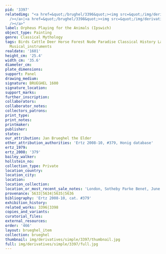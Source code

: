 ```yaml
---
pid: '3397'
relatedimg: "<a href=&quot;/brughel/3396&quot;><img src=&quot;/img/derivatives/simple/3396/thumbnail.jpg&quot;
  /></a>|<a href=&quot;/brughel/3398&quot;><img src=&quot;/img/derivatives/simple/3398/thumbnail.jpg&quot;
  /></a>"
label: Orpheus Playing for the Animals (Ipswich)
object_type: Painting
genre: Classical Mythology
tags: Birds Cattle Deer Horse Forest Nude Paradise Classical History Landscape Mythological
  Musical_instruments
realdate: '1601'
height_cm: '25.4'
width_cm: '35.6'
diameter_cm: 
plate_dimensions: 
support: Panel
drawing_medium: 
signature: BRUEGHEL 1600
signature_location: 
support_marks: 
further_inscription: 
collaborators: 
collaborator_notes: 
collectors_patrons: 
print_type: 
print_notes: 
printmaker: 
publisher: 
states: 
our_attribution: Jan Brueghel the Elder
other_attribution_authorities: 'Ertz 2008-10, #379, Honig database'
ertz_1979: 
ertz_2008: '379'
bailey_walker: 
hollstein_no: 
collection_type: Private
location_country: 
location_city: 
location: 
location_collection: 
location_or_most_recent_sale_notes: 'London, Sotheby Parke Benet, June 9, 1982, #2'
provenance: 5633|5634|5635|5636
bibliography: 'Ertz 2008-10, cat. #379'
exhibition_history: 
related_works: 3396|3398
copies_and_variants: 
curatorial_files: 
external_resources: 
order: '466'
layout: brueghel_item
collection: brueghel
thumbnail: img/derivatives/simple/3397/thumbnail.jpg
full: img/derivatives/simple/3397/full.jpg
---
```

